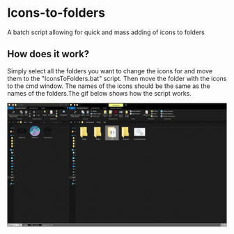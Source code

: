 # Icons-to-folders

A batch script allowing for quick and mass adding of icons to folders

## How does it work?

Simply select all the folders you want to change the icons for and move them to the "IconsToFolders.bat" script. Then move the folder with the icons to the cmd window. The names of the icons should be the same as the names of the folders.The gif below shows how the script works.

![](https://github.com/Azornes/Icons-to-folders/blob/main/IconsToFoldersShow.gif)
